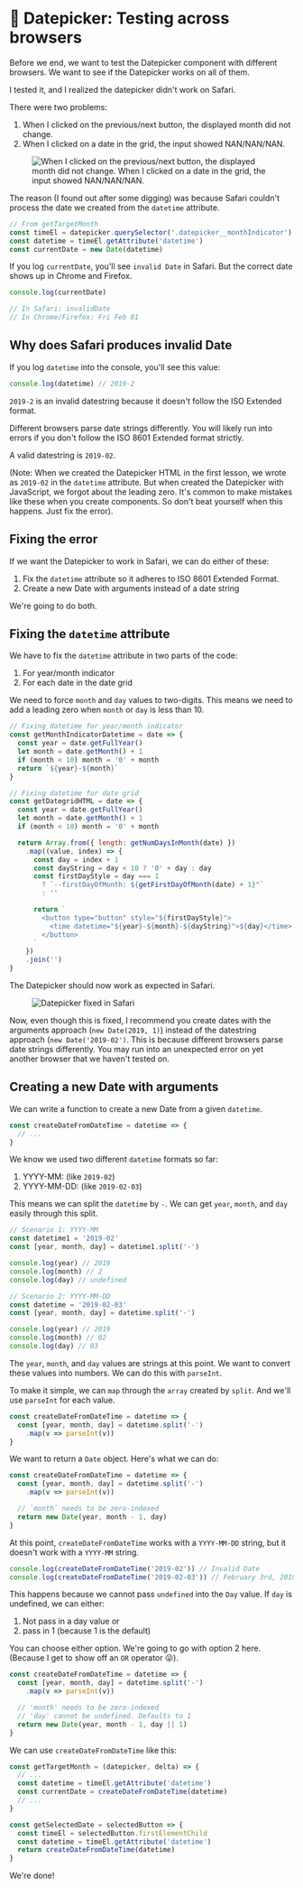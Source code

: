 # 🔨 Datepicker: Testing across browsers

Before we end, we want to test the Datepicker component with different browsers. We want to see if the Datepicker works on all of them. 

I tested it, and I realized the datepicker didn't work on Safari. 

There were two problems: 

1. When I clicked on the previous/next button, the displayed month did not change. 
2. When I clicked on a date in the grid, the input showed NAN/NAN/NAN.

<figure><img src="/images/2019/safari-error.gif" alt="When I clicked on the previous/next button, the displayed month did not change. When I clicked on a date in the grid, the input showed NAN/NAN/NAN."></figure>

The reason (I found out after some digging) was because Safari couldn't process the date we created from the `datetime` attribute. 

```js
// From getTargetMonth
const timeEl = datepicker.querySelector('.datepicker__monthIndicator').firstElementChild
const datetime = timeEl.getAttribute('datetime')
const currentDate = new Date(datetime)
```

If you log `currentDate`, you'll see `invalid Date` in Safari. But the correct date shows up in Chrome and Firefox. 

```js
console.log(currentDate) 

// In Safari: invalidDate
// In Chrome/Firefox: Fri Feb 01
```

## Why does Safari produces invalid Date

If you log `datetime` into the console, you'll see this value: 

```js
console.log(datetime) // 2019-2
```

`2019-2` is an invalid datestring because it doesn't follow the ISO Extended format. 

Different browsers parse date strings differently. You will likely run into errors if you don't follow the ISO 8601 Extended format strictly. 

A valid datestring is `2019-02`. 

(Note: When we created the Datepicker HTML in the first lesson, we wrote as `2019-02` in the `datetime` attribute. But when created the Datepicker with JavaScript, we forgot about the leading zero. It's common to make mistakes like these when you create components. So don't beat yourself when this happens. Just fix the error). 

## Fixing the error

If we want the Datepicker to work in Safari, we can do either of these: 

1. Fix the `datetime` attribute so it adheres to ISO 8601 Extended Format. 
2. Create a new Date with arguments instead of a date string

We're going to do both. 

## Fixing the `datetime` attribute

We have to fix the `datetime` attribute in two parts of the code: 

1. For year/month indicator 
2. For each date in the date grid

We need to force `month` and `day` values to two-digits. This means we need to add a leading zero when `month` or `day` is less than 10. 

```js
// Fixing datetime for year/month indicator
const getMonthIndicatorDatetime = date => {
  const year = date.getFullYear()
  let month = date.getMonth() + 1
  if (month < 10) month = '0' + month
  return `${year}-${month}`
}
```

```js
// Fixing datetime for date grid
const getDategridHTML = date => {
  const year = date.getFullYear()
  let month = date.getMonth() + 1
  if (month < 10) month = '0' + month

  return Array.from({ length: getNumDaysInMonth(date) })
    .map((value, index) => {
      const day = index + 1
      const dayString = day < 10 ? '0' + day : day
      const firstDayStyle = day === 1
        ? `--firstDayOfMonth: ${getFirstDayOfMonth(date) + 1}"`
        : ''

      return `
        <button type="button" style="${firstDayStyle}">
          <time datetime="${year}-${month}-${dayString}">${day}</time>
        </button>
      `
    })
    .join('')
}
```

The Datepicker should now work as expected in Safari. 

<figure><img src="/images/2019/safari-fixed.gif" alt="Datepicker fixed in Safari"></figure>

Now, even though this is fixed, I recommend you create dates with the arguments approach (`new Date(2019, 1)`) instead of the datestring approach (`new Date('2019-02')`. This is because different browsers parse date strings differently. You may run into an unexpected error on yet another browser that we haven't tested on. 

## Creating a new Date with arguments

We can write a function to create a new Date from a given `datetime`. 

```js
const createDateFromDateTime = datetime => {
  // ...
}
```

We know we used two different `datetime` formats so far: 

1. YYYY-MM: (like `2019-02`)
2. YYYY-MM-DD: (like `2019-02-03`)

This means we can split the `datetime` by `-`. We can get `year`, `month`, and `day` easily through this split. 

```js
// Scenario 1: YYYY-MM
const datetime1 = '2019-02'
const [year, month, day] = datetime1.split('-')

console.log(year) // 2019
console.log(month) // 2
console.log(day) // undefined
```

```js
// Scenario 2: YYYY-MM-DD
const datetime = '2019-02-03'
const [year, month, day] = datetime.split('-')

console.log(year) // 2019
console.log(month) // 02
console.log(day) // 03
```

The `year`, `month`, and `day` values are strings at this point. We want to convert these values into numbers. We can do this with `parseInt`. 

To make it simple, we can `map` through the `array` created by `split`. And we'll use `parseInt` for each value. 

```js
const createDateFromDateTime = datetime => {
  const [year, month, day] = datetime.split('-')
    .map(v => parseInt(v))
}
```

We want to return a `Date` object. Here's what we can do: 

```js
const createDateFromDateTime = datetime => {
  const [year, month, day] = datetime.split('-')
    .map(v => parseInt(v))

  // `month` needs to be zero-indexed
  return new Date(year, month - 1, day)
}
```

At this point, `createDateFromDateTime` works with a `YYYY-MM-DD` string, but it doesn't work with a `YYYY-MM` string. 

```js
console.log(createDateFromDateTime('2019-02')) // Invalid Date
console.log(createDateFromDateTime('2019-02-03')) // February 3rd, 2019
```

This happens because we cannot pass `undefined` into the `Day` value. If `day` is undefined, we can either: 

1. Not pass in a day value or 
2. pass in 1 (because 1 is the default) 

You can choose either option. We're going to go with option 2 here. (Because I get to show off an `OR` operator 😜). 

```js
const createDateFromDateTime = datetime => {
  const [year, month, day] = datetime.split('-')
    .map(v => parseInt(v))

  // 'month' needs to be zero-indexed
  // 'day' cannot be undefined. Defaults to 1
  return new Date(year, month - 1, day || 1)
}
```

We can use `createDateFromDateTime` like this: 

```js
const getTargetMonth = (datepicker, delta) => {
  // ...
  const datetime = timeEl.getAttribute('datetime')
  const currentDate = createDateFromDateTime(datetime)
  // ...
}

const getSelectedDate = selectedButton => {
  const timeEl = selectedButton.firstElementChild
  const datetime = timeEl.getAttribute('datetime')
  return createDateFromDateTime(datetime)
}
```

We're done!